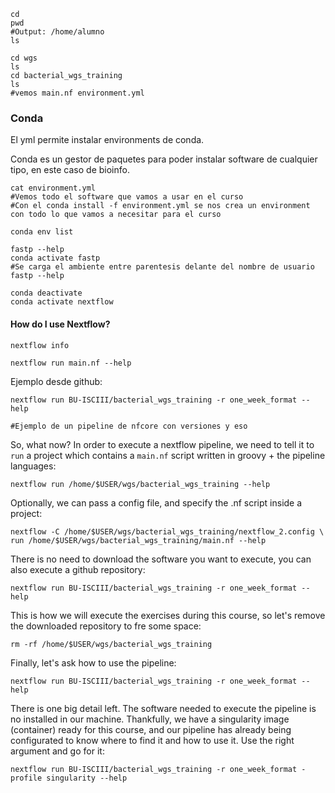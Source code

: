 
```
cd
pwd
#Output: /home/alumno
ls
```

```
cd wgs
ls
cd bacterial_wgs_training
ls
#vemos main.nf environment.yml
```

### Conda

El yml permite instalar environments de conda.

Conda es un gestor de paquetes para poder instalar software de cualquier tipo, en este caso de bioinfo.

```
cat environment.yml
#Vemos todo el software que vamos a usar en el curso
#Con el conda install -f environment.yml se nos crea un environment con todo lo que vamos a necesitar para el curso
```

```
conda env list
```

```
fastp --help
conda activate fastp
#Se carga el ambiente entre parentesis delante del nombre de usuario
fastp --help
```

```
conda deactivate
conda activate nextflow
```

#### How do I use Nextflow?

```
nextflow info
```

```
nextflow run main.nf --help
```

Ejemplo desde github:

```
nextflow run BU-ISCIII/bacterial_wgs_training -r one_week_format --help
```

```
#Ejemplo de un pipeline de nfcore con versiones y eso
```


So, what now? In order to execute a nextflow pipeline, we need to tell it to `run` a project which contains a `main.nf` script written in groovy + the pipeline languages:

```
nextflow run /home/$USER/wgs/bacterial_wgs_training --help
```

Optionally, we can pass a config file, and specify the .nf script inside a project:

```
nextflow -C /home/$USER/wgs/bacterial_wgs_training/nextflow_2.config \
run /home/$USER/wgs/bacterial_wgs_training/main.nf --help
```

There is no need to download the software you want to execute, you can also execute a github repository:

```
nextflow run BU-ISCIII/bacterial_wgs_training -r one_week_format --help
```

This is how we will execute the exercises during this course, so let's remove the downloaded repository to fre some space:

```
rm -rf /home/$USER/wgs/bacterial_wgs_training
```

Finally, let's ask how to use the pipeline:

```
nextflow run BU-ISCIII/bacterial_wgs_training -r one_week_format --help
```

There is one big detail left. The software needed to execute the pipeline is no installed in our machine. Thankfully, we have a singularity image (container) ready for this course, and our pipeline has already being configurated to know where to find it and how to use it. Use the right argument and go for it:

```
nextflow run BU-ISCIII/bacterial_wgs_training -r one_week_format -profile singularity --help
```
